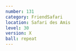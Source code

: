 ```yaml
---
number: 131
category: FriendSafari
location: Safari des Amis
level: 30
version: X
ball: repeat
---
```

